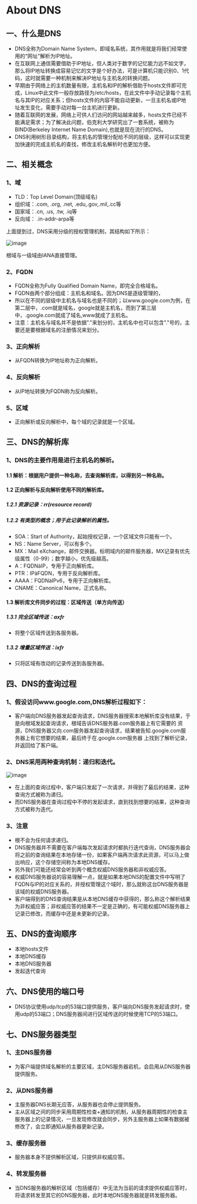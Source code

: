 # About DNS
## 一、什么是DNS
* DNS全称为Domain Name System，即域名系统，其作用就是将我们经常使用的“网址”解析为IP地址。
* 在互联网上通信需要借助于IP地址，但人类对于数字的记忆能力远不如文字，那么将IP地址转换成容易记忆的文字是个好办法，可是计算机只能识别0、1代码，这时就需要一种机制来解决IP地址与主机名的转换问题。
* 早期由于网络上的主机数量有限，主机名和IP的解析借助于hosts文件即可完成，Linux中此文件一般存放路径为/etc/hosts，在此文件中手动记录每个主机名与其IP的对应关系；但hosts文件的内容不能自动更新，一旦主机名或IP地址发生变化，需要手动对每一台主机进行更新。
* 随着互联网的发展，网络上可供人们访问的网站越来越多，hosts文件已经不能满足需求；为了解决此问题，伯克利大学研究出了一套系统，被称为BIND(Berkeley Internet Name Domain),也就是现在流行的DNS。
* DNS利用树形目录结构，将主机名的管理分配给不同的层级，这样可以实现更加快速的完成主机名的查找，修改主机名解析时也更加方便。
## 二、相关概念
### 1、域
* TLD：Top Level Domain(顶级域名)
* 组织域：.com, .org, .net, .edu,.gov,.mil,.cc等
* 国家域：.cn, .us, .tw, .iq等
* 反向域： .in-addr-arpa等

上面提到过，DNS采用分级的授权管理机制，其结构如下所示：

![image](https://github.com/chenhuyang/konwledge_point/blob/master/Dns_picture/Dns_structure.png)

根域与一级域由IANA直接管理。
### 2、FQDN
* FQDN全称为Fully Qualified Domain Name，即完全合格域名。
* FQDN由两个部分组成：主机名和域名。因为DNS是逐级管理的，
* 所以在不同的层级中主机名与域名也是不同的；以www.google.com为例，在第二层中，.com就是域名，google就是主机名，而到了第三层中，.google.com就成了域名,www就成了主机名。
* 注意：主机名与域名并不是依据"."来划分的，主机名中也可以包含"."号的，主要还是要根据域名的注册情况来划分。
### 3、正向解析
* 从FQDN转换为IP地址称为正向解析。
### 4、反向解析 
* 从IP地址转换为FQDN称为反向解析。   
### 5、区域
* 正向解析或反向解析中，每个域的记录就是一个区域。
## 三、DNS的解析库
### 1、DNS的主要作用是进行主机名的解析。
#### 1.1 解析：根据用户提供一种名称，去查询解析库，以得到另一种名称。 
#### 1.2 正向解析与反向解析使用不同的解析库。
##### 1.2.1 资源记录：rr(resource record)
##### 1.2.2 有类型的概念；用于此记录解析的属性。
* SOA：Start of Authority，起始授权记录，一个区域文件只能有一个。
* NS：Name Server，可以有多个。
* MX：Mail eXchange，邮件交换器。标明域内的邮件服务器，MX记录有优先级属性（0-99）；数字越小，优先级越高。
* A：FQDNàIP，专用于正向解析库。
* PTR：IPàFQDN，专用于反向解析库。
* AAAA：FQDNàIPv6，专用于正向解析库。
* CNAME：Canonical Name，正式名称。
#### 1.3 解析库文件同步的过程：区域传送（单方向传送）
##### 1.3.1 完全区域传送：axfr
* 将整个区域传送到各服务器。
##### 1.3.2 增量区域传送：ixfr
* 只将区域有改动的记录传送到各服务器。
## 四、DNS的查询过程
### 1、假设访问www.google.com,DNS解析过程如下： 
* 客户端向DNS服务器发起查询请求，DNS服务器搜索本地解析库没有结果，于是向根域发起查询请求，根域告诉DNS服务器.com服务器上有它需要的
资源，DNS服务器又向.com服务器发起查询请求，结果被告知.google.com服务器上有它想要的结果，最后终于在.google.com服务器
上找到了解析记录，并返回给了客户端。
### 2、DNS采用两种查询机制：递归和迭代。

![image](https://github.com/chenhuyang/konwledge_point/blob/master/Dns_picture/Dns_lookup.png)

* 在上面的查询过程中，客户端只发起了一次请求，并得到了最后的结果，这种查询方式被称为递归。
* 而DNS服务器在查询过程中不停的发起请求，直到找到想要的结果，这种查询方式被称为迭代。
### 3、注意
* 根不会为任何请求递归。
* DNS服务器并不需要在客户端每次发起请求时都执行迭代查询，DNS服务器会将之前的查询结果在本地存储一份，如果客户端再次请求此资源，可以马上做出响应，这个存储空间称为本地DNS缓存。
* 另外我们可能还经常会听到两个概念权威DNS服务器和非权威应答。
* 权威DNS服务器说的容易理解一点，就是如果本地DNS的配置文件中写明了FQDN与IP的对应关系的，并授权管理这个域时，那么就称这台DNS服务器是该域的权威DNS服务器。
* 客户端得到的DNS查询结果是从本地DNS缓存中获得的，那么称这个解析结果为非权威应答；非权威应答的结果不一定是正确的，有可能权威DNS服务器上记录已修改，而缓存中还是未更新的记录。
## 五、DNS的查询顺序
* 本地hosts文件
* 本地DNS缓存
* 本地DNS服务器
* 发起迭代查询
## 六、DNS使用的端口号
* DNS协议使用udp/tcp的53端口提供服务，客户端向DNS服务发起请求时，使用udp的53端口；DNS服务器间进行区域传送的时候使用TCP的53端口。
## 七、DNS服务器类型
### 1、主DNS服务器
* 为客户端提供域名解析的主要区域，主DNS服务器宕机，会启用从DNS服务器提供服务。
### 2、从DNS服务器
* 主服务器DNS长期无应答，从服务器也会停止提供服务。
* 主从区域之间的同步采用周期性检查+通知的机制，从服务器周期性的检查主服务器上的记录情况，一旦发现修改就会同步，另外主服务器上如果有数据被修改了，会立即通知从服务器更新记录。
### 3、缓存服务器
* 服务器本身不提供解析区域，只提供非权威应答。
### 4、转发服务器
* 当DNS服务器的解析区域（包括缓存）中无法为当前的请求提供权威应答时，将请求转发至其它的DNS服务器，此时本地DNS服务器就是转发服务器。

